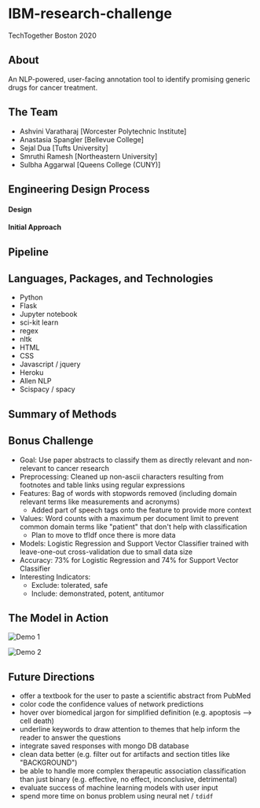 # IBM-research-challenge
TechTogether Boston 2020

## About
An NLP-powered, user-facing annotation tool to identify promising generic drugs for cancer treatment. 

## The Team
* Ashvini Varatharaj [Worcester Polytechnic Institute]
* Anastasia Spangler [Bellevue College]
* Sejal Dua [Tufts University]
* Smruthi Ramesh [Northeastern University]
* Sulbha Aggarwal [Queens College (CUNY)]

## Engineering Design Process
#### Design

#### Initial Approach



## Pipeline


## Languages, Packages, and Technologies
* Python
* Flask
* Jupyter notebook
* sci-kit learn
* regex
* nltk
* HTML
* CSS
* Javascript / jquery
* Heroku
* Allen NLP
* Scispacy / spacy

## Summary of Methods

## Bonus Challenge
* Goal: Use paper abstracts to classify them as directly relevant and non-relevant to cancer research
* Preprocessing: Cleaned up non-ascii characters resulting from footnotes and table links using regular expressions
* Features: Bag of words with stopwords removed (including domain relevant terms like measurements and acronyms)
  * Added part of speech tags onto the feature to provide more context
* Values: Word counts with a maximum per document limit to prevent common domain terms like "patient" that don't help with classification
  * Plan to move to tfIdf once there is more data
* Models: Logistic Regression and Support Vector Classifier trained with leave-one-out cross-validation due to small data size
* Accuracy: 73% for Logistic Regression and 74% for Support Vector Classifier
* Interesting Indicators:
  * Exclude: tolerated, safe
  * Include: demonstrated, potent, antitumor

## The Model in Action
![Demo 1](demos/working_demo1.gif)

![Demo 2](demos/working_demo2.gif)

## Future Directions
* offer a textbook for the user to paste a scientific abstract from PubMed
* color code the confidence values of network predictions 
* hover over biomedical jargon for simplified definition (e.g. apoptosis --> cell death)
* underline keywords to draw attention to themes that help inform the reader to answer the questions
* integrate saved responses with mongo DB database
* clean data better (e.g. filter out for artifacts and section titles like "BACKGROUND")
* be able to handle more complex therapeutic association classification than just binary (e.g. effective, no effect, inconclusive, detrimental)
* evaluate success of machine learning models with user input
* spend more time on bonus problem using neural net / `tdidf`

